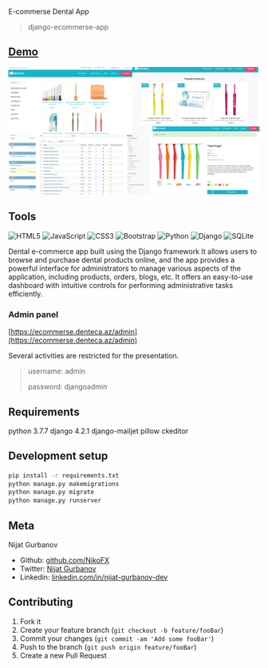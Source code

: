 E-commerse Dental App
> django-ecommerse-app


 ## [Demo](https://ecommerse.denteca.az/)
 
 ![](header.jpg)


## Tools
![HTML5](https://img.shields.io/badge/html5-%23E34F26.svg?style=for-the-badge&logo=html5&logoColor=white)
![JavaScript](https://img.shields.io/badge/javascript-%23323330.svg?style=for-the-badge&logo=javascript&logoColor=%23F7DF1E)
![CSS3](https://img.shields.io/badge/css3-%231572B6.svg?style=for-the-badge&logo=css3&logoColor=white)
![Bootstrap](https://img.shields.io/badge/bootstrap-%23563D7C.svg?style=for-the-badge&logo=bootstrap&logoColor=white)
![Python](https://img.shields.io/badge/python-3670A0?style=for-the-badge&logo=python&logoColor=ffdd54)
![Django](https://img.shields.io/badge/django-%23092E20.svg?style=for-the-badge&logo=django&logoColor=white)
![SQLite](https://img.shields.io/badge/sqlite-%2307405e.svg?style=for-the-badge&logo=sqlite&logoColor=white)


Dental e-commerce app built using the Django framework It allows users to browse and purchase dental products online, and the app provides a powerful interface for administrators to manage various aspects of the application, including products, orders, blogs, etc. It offers an easy-to-use dashboard with intuitive controls for performing administrative tasks efficiently.


### Admin panel

[https://ecommerse.denteca.az/admin](https://ecommerse.denteca.az/admin)

Several activities are restricted for the presentation.

> username: admin
> 
> password: djangoadmin


## Requirements

python 3.7.7
django 4.2.1
django-mailjet
pillow
ckeditor

## Development setup

```sh
pip install -r requirements.txt
python manage.py makemigrations
python manage.py migrate
python manage.py runserver
```

## Meta

 Nijat Gurbanov

- Github: [github.com/NikoFX](https://github.com/NikoFX)
- Twitter: [Nijat Gurbanov](https://twitter.com/)
- Linkedin: [linkedin.com/in/nijat-gurbanov-dev](https://www.linkedin.com/in/nijat-gurbanov-dev/)

## Contributing

1. Fork it
2. Create your feature branch (`git checkout -b feature/fooBar`)
3. Commit your changes (`git commit -am 'Add some fooBar'`)
4. Push to the branch (`git push origin feature/fooBar`)
5. Create a new Pull Request
